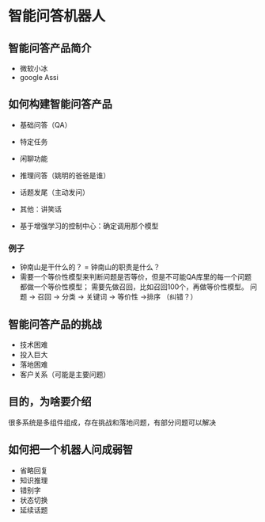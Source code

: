 # 智能问答机器人

## 智能问答产品简介
- 微软小冰
- google Assi
## 如何构建智能问答产品
- 基础问答（QA）
- 特定任务
- 闲聊功能
- 推理问答（姚明的爸爸是谁）
- 话题发尾（主动发问）
- 其他：讲笑话

- 基于增强学习的控制中心：确定调用那个模型
### 例子
- 钟南山是干什么的？ = 钟南山的职责是什么？  
- 需要一个等价性模型来判断问题是否等价，但是不可能QA库里的每一个问题都做一个等价性模型；
需要先做召回，比如召回100个，再做等价性模型。
问题 -> 召回 -> 分类 -> 关键词 -> 等价性 ->排序  （纠错？）

## 智能问答产品的挑战
- 技术困难
- 投入巨大
- 落地困难
- 客户关系（可能是主要问题）

## 目的，为啥要介绍
很多系统是多组件组成，存在挑战和落地问题，有部分问题可以解决

## 如何把一个机器人问成弱智
- 省略回复
- 知识推理
- 错别字
- 状态切换
- 延续话题